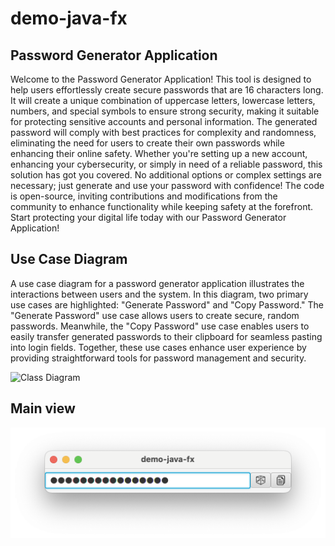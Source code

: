 # demo-java-fx

## Password Generator Application

Welcome to the Password Generator Application! This tool is designed to help users effortlessly create secure passwords that are 16 characters long. It will create a unique combination of uppercase letters, lowercase letters, numbers, and special symbols to ensure strong security, making it suitable for protecting sensitive accounts and personal information. The generated password will comply with best practices for complexity and randomness, eliminating the need for users to create their own passwords while enhancing their online safety. Whether you're setting up a new account, enhancing your cybersecurity, or simply in need of a reliable password, this solution has got you covered. No additional options or complex settings are necessary; just generate and use your password with confidence! The code is open-source, inviting contributions and modifications from the community to enhance functionality while keeping safety at the forefront. Start protecting your digital life today with our Password Generator Application!

## Use Case Diagram

A use case diagram for a password generator application illustrates the interactions between users and the system. In this diagram, two primary use cases are highlighted: "Generate Password" and "Copy Password." The "Generate Password" use case allows users to create secure, random passwords. Meanwhile, the "Copy Password" use case enables users to easily transfer generated passwords to their clipboard for seamless pasting into login fields. Together, these use cases enhance user experience by providing straightforward tools for password management and security.

![Class Diagram](http://www.plantuml.com/plantuml/proxy?cache=no&fmt=svg&src=https://raw.githubusercontent.com/djvelimir/demo-java-fx/main/diagrams/UseCase.puml)

## Main view

![Main Frame](resources/MainView.png)
